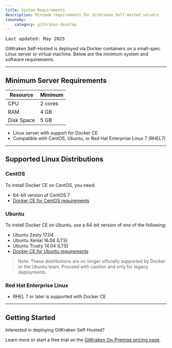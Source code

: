 ```yaml
---
title: System Requirements
description: Minimum requirements for GitKraken Self-Hosted servers
taxonomy:
    category: gitkraken-desktop
---
```

<kbd>Last updated: May 2025</kbd>

GitKraken Self-Hosted is deployed via Docker containers on a small-spec Linux server or virtual machine. Below are the minimum system and software requirements.

---

## Minimum Server Requirements

| Resource | Minimum |
|----------|---------|
| CPU | 2 cores |
| RAM | 4 GB |
| Disk Space | 5 GB |

- Linux server with support for Docker CE
- Compatible with CentOS, Ubuntu, or Red Hat Enterprise Linux 7 (RHEL7)

---

## Supported Linux Distributions

### CentOS
To install Docker CE on CentOS, you need:
- 64-bit version of CentOS 7
- [Docker CE for CentOS requirements](https://docs.docker.com/engine/installation/linux/docker-ce/centos/)

### Ubuntu
To install Docker CE on Ubuntu, use a 64-bit version of one of the following:
- Ubuntu Zesty 17.04
- Ubuntu Xenial 16.04 (LTS)
- Ubuntu Trusty 14.04 (LTS)
- [Docker CE for Ubuntu requirements](https://docs.docker.com/engine/installation/linux/docker-ce/ubuntu/)

> Note: These distributions are no longer officially supported by Docker or the Ubuntu team. Proceed with caution and only for legacy deployments.

### Red Hat Enterprise Linux
- RHEL 7 or later is supported with Docker CE

---

## Getting Started

Interested in deploying GitKraken Self-Hosted?

Learn more or start a free trial on the [GitKraken On-Premise pricing page](https://www.gitkraken.com/git-client/on-premise-pricing).
